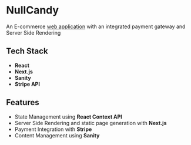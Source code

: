 # NullCandy
An E-commerce [web application](https://nullcandy.vercel.app) with an integrated payment gateway and Server Side Rendering 

## Tech Stack
* **React**
* **Next.js**
* **Sanity**
* **Stripe API**

## Features
* State Management using **React Context API**
* Server Side Rendering and static page generation with **Next.js**
* Payment Integration with **Stripe**
* Content Management using **Sanity**
